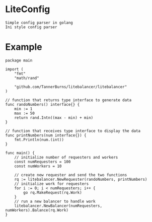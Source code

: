 # LiteConfig

    Simple config parser in golang
    Ini style config parser


# Example

    package main

    import (
        "fmt"
        "math/rand"

        "github.com/TannerBurns/litebalancer/litebalancer"
    )

    // function that returns type interface to generate data
    func randoNumbers() interface{} {
        min := 1
        max := 50
        return rand.Intn((max - min) + min)
    }

    // function that receives type interface to display the data
    func printNumbers(num interface{}) {
        fmt.Println(num.(int))
    }

    func main() {
        // initialize number of requesters and workers
        const numRequesters = 100
        const numWorkers = 10

        // create new requester and send the two functions
        rq := litebalancer.NewRequester(randoNumbers, printNumbers)
        // initialize work for requesters
        for i := 0; i < numRequesters; i++ {
            go rq.MakeRequest(rq.Work)
        }
        // run a new balancer to handle work
        litebalancer.NewBalancer(numRequesters, numWorkers).Balance(rq.Work)
    }


